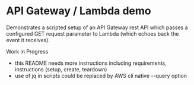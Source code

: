 # API Gateway / Lambda demo

Demonstrates a scripted setup of an API Gateway rest API which passes a configured GET request parameter to Lambda (which echoes back the event it receives).

Work in Progress
- this README needs more instructions including requirements, instructions (setup, create, teardown)
- use of jq in scripts could be replaced by AWS cli native --query option

